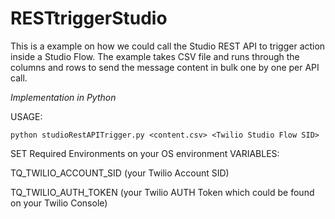 # RESTtriggerStudio

This is a example on how we could call the Studio REST API to trigger action inside a Studio Flow. The example takes CSV file and runs through the columns and rows to send the message content in bulk one by one per API call.

*Implementation in Python*

USAGE:

```
python studioRestAPITrigger.py <content.csv> <Twilio Studio Flow SID>
```

SET Required Environments on your OS environment VARIABLES:

TQ_TWILIO_ACCOUNT_SID (your Twilio Account SID)

TQ_TWILIO_AUTH_TOKEN (your Twilio AUTH Token which could be found on your Twilio Console)
